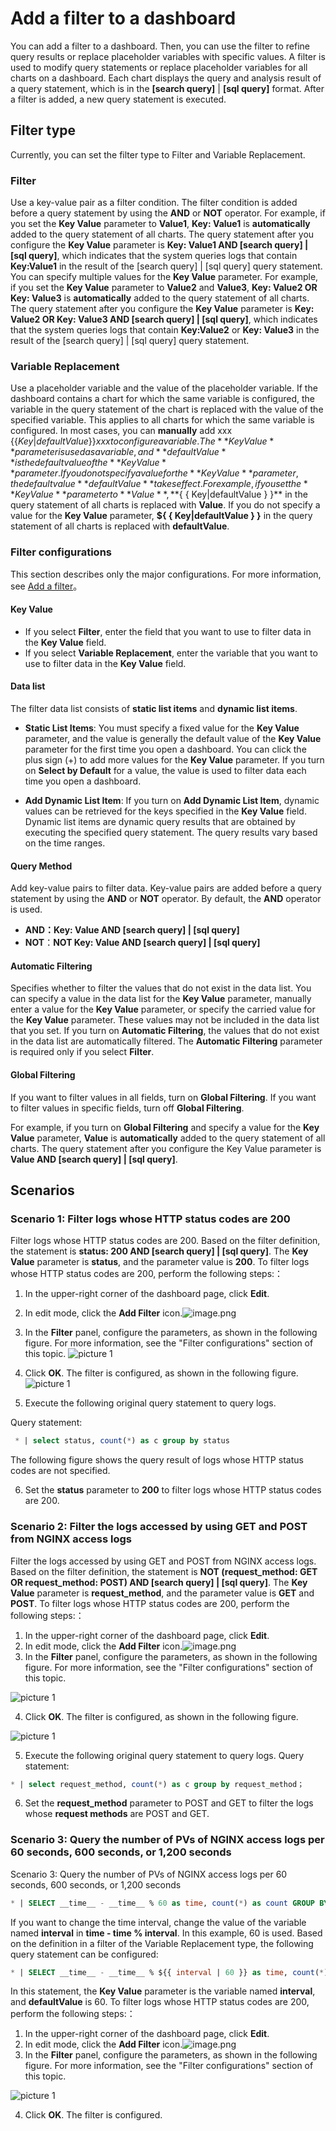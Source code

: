 # Add a filter to a dashboard

You can add a filter to a dashboard. Then, you can use the filter to refine query results or replace placeholder variables with specific values. A filter is used to modify query statements or replace placeholder variables for all charts on a dashboard. Each chart displays the query and analysis result of a query statement, which is in the **[search query]** | **[sql query]** format. After a filter is added, a new query statement is executed.

## Filter type

Currently, you can set the filter type to Filter and Variable Replacement.

### Filter

Use a key-value pair as a filter condition. The filter condition is added before a query statement by using the **AND** or **NOT** operator. For example, if you set the **Key Value** parameter to **Value1**, **Key: Value1** is **automatically** added to the query statement of all charts. The query statement after you configure the **Key Value** parameter is **Key: Value1 AND [search query] | [sql query]**, which indicates that the system queries logs that contain **Key:Value1** in the result of the [search query] | [sql query] query statement. You can specify multiple values for the **Key Value** parameter. For example, if you set the **Key Value** parameter to **Value2** and **Value3**, **Key: Value2 OR Key: Value3** is **automatically** added to the query statement of all charts. The query statement after you configure the **Key Value** parameter is **Key: Value2 OR Key: Value3 AND [search query] | [sql query]**, which indicates that the system queries logs that contain **Key:Value2** or **Key: Value3** in the result of the [search query] | [sql query] query statement.

### Variable Replacement

Use a placeholder variable and the value of the placeholder variable. If the dashboard contains a chart for which the same variable is configured, the variable in the query statement of the chart is replaced with the value of the specified variable. This applies to all charts for which the same variable is configured. In most cases, you can **manually** add xxx $\{ \{ Key|defaultValue \} \} xxx to configure a variable. The **Key Value** parameter is used as a variable, and **defaultValue** is the default value of the **Key Value** parameter. If you do not specify a value for the **Key Value** parameter, the default value **defaultValue** takes effect. For example, if you set the **Key Value** parameter to **Value**, **$\{ \{ Key|defaultValue \} \}** in the query statement of all charts is replaced with **Value**. If you do not specify a value for the **Key Value** parameter, **$\{ \{ Key|defaultValue \} \}** in the query statement of all charts is replaced with **defaultValue**.

### Filter configurations

This section describes only the major configurations. For more information, see [Add a filter](https://www.alibabacloud.com/help/en/doc-detail/93647.html)。

#### Key Value

- If you select **Filter**, enter the field that you want to use to filter data in the **Key Value** field.
- If you select **Variable Replacement**, enter the variable that you want to use to filter data in the **Key Value** field.


#### Data list

The filter data list consists of **static list items** and **dynamic list items**.

- **Static List Items**: You must specify a fixed value for the **Key Value** parameter, and the value is generally the default value of the **Key Value** parameter for the first time you open a dashboard. You can click the plus sign (+) to add more values for the **Key Value** parameter. If you turn on **Select by Default** for a value, the value is used to filter data each time you open a dashboard.

- **Add Dynamic List Item**: If you turn on **Add Dynamic List Item**, dynamic values can be retrieved for the keys specified in the **Key Value** field. Dynamic list items are dynamic query results that are obtained by executing the specified query statement. The query results vary based on the time ranges.


#### Query Method

Add key-value pairs to filter data. Key-value pairs are added before a query statement by using the **AND** or **NOT** operator. By default, the **AND** operator is used.

- **AND：Key: Value AND [search query] | [sql query]**
- **NOT**：**NOT Key: Value AND [search query] | [sql query]**

#### Automatic Filtering

Specifies whether to filter the values that do not exist in the data list. You can specify a value in the data list for the **Key Value** parameter, manually enter a value for the **Key Value** parameter, or specify the carried value for the **Key Value** parameter. These values may not be included in the data list that you set. If you turn on **Automatic Filtering**, the values that do not exist in the data list are automatically filtered. The **Automatic Filtering** parameter is required only if you select **Filter**.

#### Global Filtering

If you want to filter values in all fields, turn on **Global Filtering**. If you want to filter values in specific fields, turn off **Global Filtering**.

For example, if you turn on **Global Filtering** and specify a value for the **Key Value** parameter, **Value** is **automatically** added to the query statement of all charts. The query statement after you configure the Key Value parameter is **Value AND [search query] | [sql query]**.

## Scenarios

### Scenario 1: Filter logs whose HTTP status codes are 200

Filter logs whose HTTP status codes are 200. Based on the filter definition, the statement is **status: 200 AND [search query] | [sql query]**. The **Key Value** parameter is **status**, and the parameter value is **200**.
To filter logs whose HTTP status codes are 200, perform the following steps:：

1. In the upper-right corner of the dashboard page, click **Edit**.
2. In edit mode, click the **Add Filter** icon.![image.png](https://intranetproxy.alipay.com/skylark/lark/0/2023/png/51156564/1677497114794-be4bbcec-8a84-4b63-9672-17783d15ae48.png#clientId=ud5c859b4-702b-4&from=paste&id=g6EyP&name=image.png&originHeight=27&originWidth=30&originalType=url&ratio=2&rotation=0&showTitle=false&size=491&status=done&style=none&taskId=u890c8ee7-b252-4243-9731-26ca5457427&title=)
3. In the **Filter** panel, configure the parameters, as shown in the following figure. For more information, see the "Filter configurations" section of this topic.
  ![picture 1](/img/src/en/visulization/filter/filter01.png)

4. Click **OK**. The filter is configured, as shown in the following figure.
  ![picture 1](/img/src/en/visulization/filter/filter02.png)

5. Execute the following original query statement to query logs.

Query statement:

```sql
 * | select status, count(*) as c group by status
```
The following figure shows the query result of logs whose HTTP status codes are not specified.


6. Set the **status** parameter to **200** to filter logs whose HTTP status codes are 200.

### Scenario 2: Filter the logs accessed by using GET and POST from NGINX access logs
Filter the logs accessed by using GET and POST from NGINX access logs. Based on the filter definition, the statement is **NOT (request_method: GET OR request_method: POST) AND [search query] | [sql query]**. The **Key Value** parameter is **request_method**, and the parameter value is **GET** and **POST**.
To filter logs whose HTTP status codes are 200, perform the following steps:：

1. In the upper-right corner of the dashboard page, click **Edit**.
2. In edit mode, click the **Add Filter** icon.![image.png](https://intranetproxy.alipay.com/skylark/lark/0/2023/png/51156564/1677497114794-be4bbcec-8a84-4b63-9672-17783d15ae48.png#clientId=ud5c859b4-702b-4&from=paste&id=LHnqF&name=image.png&originHeight=27&originWidth=30&originalType=url&ratio=2&rotation=0&showTitle=false&size=491&status=done&style=none&taskId=u890c8ee7-b252-4243-9731-26ca5457427&title=)
3. In the **Filter** panel, configure the parameters, as shown in the following figure. For more information, see the "Filter configurations" section of this topic.

 ![picture 1](/img/src/en/visulization/filter/filter03.png)

4. Click **OK**. The filter is configured, as shown in the following figure.

 ![picture 1](/img/src/en/visulization/filter/filter04.png)

5. Execute the following original query statement to query logs.
   Query statement:

```sql
* | select request_method, count(*) as c group by request_method；
```

6. Set the **request_method** parameter to POST and GET to filter the logs whose **request methods** are POST and GET.


### Scenario 3: Query the number of PVs of NGINX access logs per 60 seconds, 600 seconds, or 1,200 seconds
Scenario 3: Query the number of PVs of NGINX access logs per 60 seconds, 600 seconds, or 1,200 seconds

```sql
* | SELECT __time__ - __time__ % 60 as time, count(*) as count GROUP BY time ORDER BYtime
```

If you want to change the time interval, change the value of the variable named **interval** in **__time__ - __time__ % interval**. In this example, 60 is used. Based on the definition in a filter of the Variable Replacement type, the following query statement can be configured:

```sql
* | SELECT __time__ - __time__ % ${{ interval | 60 }} as time, count(*) as count GROUP BY time ORDER BYtime
```

In this statement, the **Key Value** parameter is the variable named **interval**, and **defaultValue** is 60.
To filter logs whose HTTP status codes are 200, perform the following steps:：

1. In the upper-right corner of the dashboard page, click **Edit**.
2. In edit mode, click the **Add Filter** icon.![image.png](https://intranetproxy.alipay.com/skylark/lark/0/2023/png/51156564/1677497114794-be4bbcec-8a84-4b63-9672-17783d15ae48.png#clientId=ud5c859b4-702b-4&from=paste&id=QzB2w&name=image.png&originHeight=27&originWidth=30&originalType=url&ratio=2&rotation=0&showTitle=false&size=491&status=done&style=none&taskId=u890c8ee7-b252-4243-9731-26ca5457427&title=)
3. In the **Filter** panel, configure the parameters, as shown in the following figure. For more information, see the "Filter configurations" section of this topic.

 ![picture 1](/img/src/en/visulization/filter/filter03.png)

4. Click **OK**. The filter is configured.

